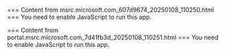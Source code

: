 === Content from msrc.microsoft.com_607d9674_20250108_110250.html ===
You need to enable JavaScript to run this app.

=== Content from portal.msrc.microsoft.com_7d41fb3d_20250108_110251.html ===
You need to enable JavaScript to run this app.
